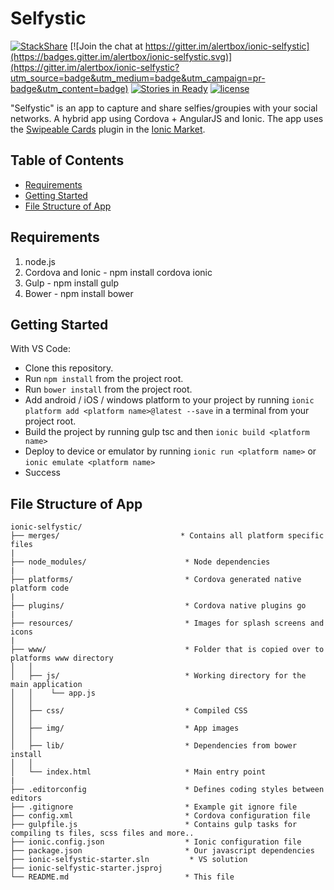# Selfystic

[![StackShare](https://img.shields.io/badge/tech-stack-0690fa.svg?style=flat)](https://stackshare.io/alertbox/selfystic)
[![Join the chat at https://gitter.im/alertbox/ionic-selfystic](https://badges.gitter.im/alertbox/ionic-selfystic.svg)](https://gitter.im/alertbox/ionic-selfystic?utm_source=badge&utm_medium=badge&utm_campaign=pr-badge&utm_content=badge)
[![Stories in Ready](https://badge.waffle.io/alertbox/ionic-selfystic.svg?label=ready&title=ready)](http://waffle.io/alertbox/ionic-selfystic)
[![license](https://img.shields.io/npm/l/serverless-dynamodb-local.svg)](https://opensource.org/licenses/MIT)

"Selfystic" is an app to capture and share selfies/groupies with your social networks. A hybrid app using Cordova + AngularJS and Ionic. The app uses the [Swipeable Cards](http://market.ionic.io/plugins/swipeable-cards) plugin in the [Ionic Market](http://market.ionic.io/).

## Table of Contents
 - [Requirements](#requirements)
 - [Getting Started](#getting-started)
 - [File Structure of App](#file-structure-of-app)

## Requirements
1. node.js
2. Cordova and Ionic - npm install cordova ionic
4. Gulp - npm install gulp
5. Bower - npm install bower

## Getting Started

With VS Code:
* Clone this repository.
* Run `npm install` from the project root.
* Run `bower install` from the project root.
* Add android / iOS / windows platform to your project by running `ionic platform add <platform name>@latest --save` in a terminal from your project root.
* Build the project by running gulp tsc and then `ionic build <platform name>`
* Deploy to device or emulator by running `ionic run <platform name>` or `ionic emulate <platform name>`
* Success

## File Structure of App

```
ionic-selfystic/
├── merges/                           * Contains all platform specific files
|
├── node_modules/                      * Node dependencies
|
├── platforms/                         * Cordova generated native platform code
|
├── plugins/                           * Cordova native plugins go
|
├── resources/                         * Images for splash screens and icons
|
├── www/                               * Folder that is copied over to platforms www directory
│   │   
│   ├── js/                            * Working directory for the main application
│   │    └── app.js                 
│   │
│   ├── css/                           * Compiled CSS
│   │
│   ├── img/                           * App images
│   │
│   ├── lib/                           * Dependencies from bower install 
│   │
│   └── index.html                     * Main entry point
|
├── .editorconfig                      * Defines coding styles between editors
├── .gitignore                         * Example git ignore file
├── config.xml                         * Cordova configuration file
├── gulpfile.js                        * Contains gulp tasks for compiling ts files, scss files and more..
├── ionic.config.json                  * Ionic configuration file
├── package.json                       * Our javascript dependencies
├── ionic-selfystic-starter.sln         * VS solution
├── ionic-selfystic-starter.jsproj        
└── README.md                          * This file
```

